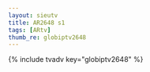 ```yaml
--- 
layout: sieutv
title: AR2648 s1
tags: [ARtv]
thumb_re: globiptv2648
---
```

{% include tvadv key="globiptv2648" %} 
